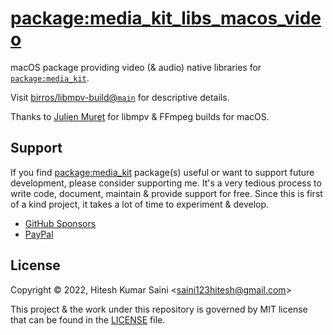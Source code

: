 # [package:media_kit_libs_macos_video](https://github.com/alexmercerind/media_kit)

macOS package providing video (& audio) native libraries for [`package:media_kit`](https://github.com/alexmercerind/media_kit).

Visit [birros/libmpv-build@`main`](https://github.com/birros/libmpv-build/tree/main) for descriptive details.

Thanks to [Julien Muret](https://github.com/birros) for libmpv & FFmpeg builds for macOS.

## Support

If you find [package:media_kit](https://github.com/alexmercerind/media_kit) package(s) useful or want to support future development, please consider supporting me. It's a very tedious process to write code, document, maintain & provide support for free. Since this is first of a kind project, it takes a lot of time to experiment & develop.

- [GitHub Sponsors](https://github.com/sponsors/alexmercerind)
- [PayPal](https://paypal.me/alexmercerind)

## License

Copyright © 2022, Hitesh Kumar Saini <<saini123hitesh@gmail.com>>

This project & the work under this repository is governed by MIT license that can be found in the [LICENSE](./LICENSE) file.
